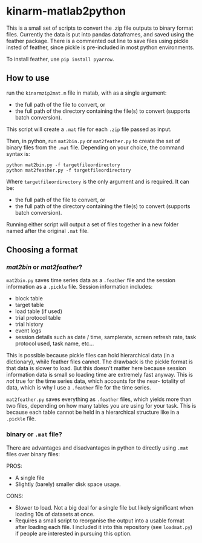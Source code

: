 # kinarm-matlab2python

This is a small set of scripts to convert the .zip file outputs to binary format files. Currently the data is put into pandas dataframes, and saved using the feather package.
There is a commented out line to save files using pickle insted of feather, since pickle is pre-included in most python environments.

To install feather, use ```pip install pyarrow```.

## How to use
run the ```kinarmzip2mat.m``` file in matab, with as a single argument:
- the full path of the file to convert, or
- the full path of the directory containing the file(s) to convert (supports batch conversion).

This script will create a ```.mat``` file for each ```.zip``` file passed as input.

Then, in python, run ```mat2bin.py``` or ```mat2feather.py``` to create the set of binary files from the ```.mat```
file.
Depending on your choice, the command syntax is:
```
python mat2bin.py -f targetfileordirectory
python mat2feather.py -f targetfileordirectory
```
Where ```targetfileordirectory``` is the only argument and is required. It can be:
- the full path of the file to convert, or
- the full path of the directory containing the file(s) to convert (supports batch conversion).

Running either script will output a set of files together in a new folder named after the original ```.mat``` file.


## Choosing a format
### *mat2bin* or *mat2feather*?

```mat2bin.py``` saves time series data as a ```.feather``` file and the session information as a ```.pickle``` file.
  Session information includes:
  - block table
  - target table
  - load table (if used)
  - trial protocol table
  - trial history
  - event logs
  - session details such as date / time, samplerate, screen refresh rate, task protocol used, task name, etc...

This is possible because pickle files can hold hierarchical data (in a dictionary), while feather files cannot.
The drawback is the pickle format is that data is slower to load. But this doesn't matter here because session 
information data is small so 
loading time are extremely fast anyway. This is *not* true for the time series data, which accounts for the near-
totality of data, which is why I use a ```.feather``` file for the time series.


```mat2feather.py``` saves everything as ```.feather``` files, which yields more than two files, depending on how many
tables you are using for your task. This is because each table cannot be held in a hierarchical structure like in a 
```.pickle``` file.




### binary or ```.mat``` file?
There are advantages and disadvantages in python to directly using ```.mat``` files over binary files:

PROS:
- A single file
- Slightly (barely) smaller disk space usage.

CONS:
- Slower to load. Not a big deal for a single file but likely significant when loading 10s of datasets at once.
- Requires a small script to reorganise the output into a usable format after loading each file. 
  I included it into this repository (see ```loadmat.py```) if people are interested in pursuing this option.
 

